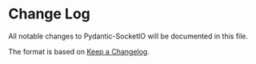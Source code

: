 # Change Log

All notable changes to Pydantic-SocketIO will be documented in this file.

The format is based on [Keep a Changelog](https://keepachangelog.com/en/1.1.0/).

